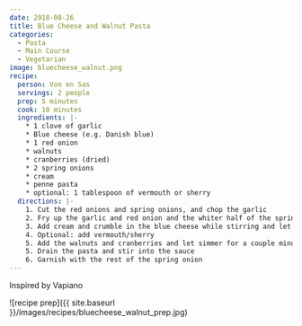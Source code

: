 ```yaml
---
date: 2018-08-26
title: Blue Cheese and Walnut Pasta
categories:
  - Pasta
  - Main Course
  - Vegetarian
image: bluecheese_walnut.png
recipe:
  person: Von en Sas
  servings: 2 people
  prep: 5 minutes
  cook: 10 minutes
  ingredients: |-
    * 1 clove of garlic
    * Blue cheese (e.g. Danish blue)
    * 1 red onion
    * walnuts
    * cranberries (dried)
    * 2 spring onions
    * cream
    * penne pasta
    * optional: 1 tablespoon of vermouth or sherry
  directions: |-
    1. Cut the red onions and spring onions, and chop the garlic
    2. Fry up the garlic and red onion and the whiter half of the spring onions
    3. Add cream and crumble in the blue cheese while stirring and let thicken
    4. Optional: add vermouth/sherry
    5. Add the walnuts and cranberries and let simmer for a couple minutes
    5. Drain the pasta and stir into the sauce
    6. Garnish with the rest of the spring onion
---
```


Inspired by Vapiano

![recipe prep]({{ site.baseurl }}/images/recipes/bluecheese_walnut_prep.jpg)
